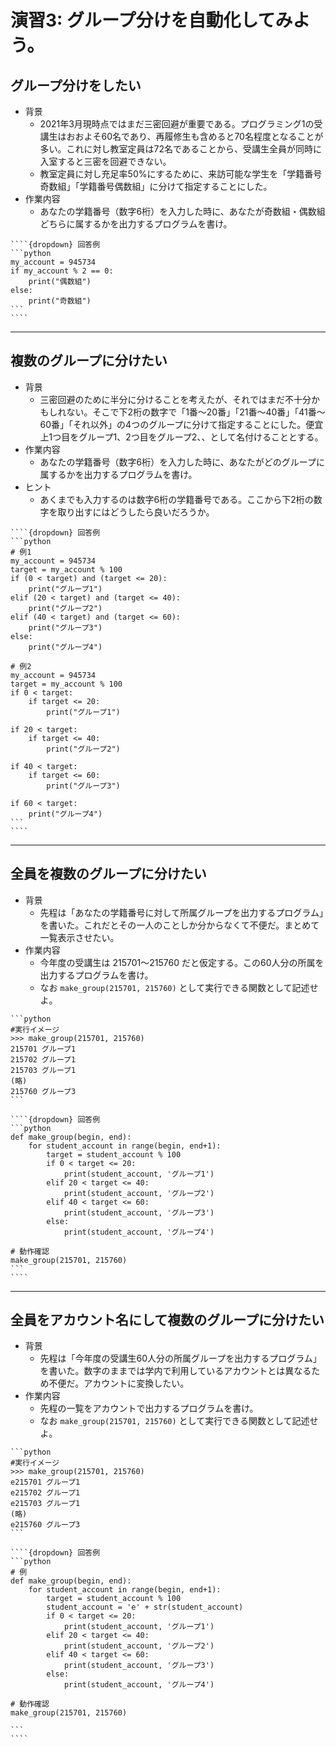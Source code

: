 # 演習3: グループ分けを自動化してみよう。

## グループ分けをしたい
- 背景
  - 2021年3月現時点ではまだ三密回避が重要である。プログラミング1の受講生はおおよそ60名であり、再履修生も含めると70名程度となることが多い。これに対し教室定員は72名であることから、受講生全員が同時に入室すると三密を回避できない。
  - 教室定員に対し充足率50%にするために、来訪可能な学生を「学籍番号奇数組」「学籍番号偶数組」に分けて指定することにした。
- 作業内容
  - あなたの学籍番号（数字6桁）を入力した時に、あなたが奇数組・偶数組どちらに属するかを出力するプログラムを書け。

`````{admonition} 補足
````{dropdown} 回答例
```python
my_account = 945734
if my_account % 2 == 0:
    print("偶数組")
else:
    print("奇数組")
```
````
`````

---
## 複数のグループに分けたい
- 背景
  - 三密回避のために半分に分けることを考えたが、それではまだ不十分かもしれない。そこで下2桁の数字で「1番〜20番」「21番〜40番」「41番〜60番」「それ以外」の4つのグループに分けて指定することにした。便宜上1つ目をグループ1、2つ目をグループ2、、として名付けることとする。
- 作業内容
  - あなたの学籍番号（数字6桁）を入力した時に、あなたがどのグループに属するかを出力するプログラムを書け。
- ヒント
  - あくまでも入力するのは数字6桁の学籍番号である。ここから下2桁の数字を取り出すにはどうしたら良いだろうか。

`````{admonition} 補足
````{dropdown} 回答例
```python
# 例1
my_account = 945734
target = my_account % 100
if (0 < target) and (target <= 20):
    print("グループ1")
elif (20 < target) and (target <= 40):
    print("グループ2")
elif (40 < target) and (target <= 60):
    print("グループ3")
else:
    print("グループ4")

# 例2
my_account = 945734
target = my_account % 100
if 0 < target:
    if target <= 20:
        print("グループ1")

if 20 < target:
    if target <= 40:
        print("グループ2")

if 40 < target:
    if target <= 60:
        print("グループ3")

if 60 < target:
    print("グループ4")
```
````
`````

---
## 全員を複数のグループに分けたい
- 背景
  - 先程は「あなたの学籍番号に対して所属グループを出力するプログラム」を書いた。これだとその一人のことしか分からなくて不便だ。まとめて一覧表示させたい。
- 作業内容
  - 今年度の受講生は 215701〜215760 だと仮定する。この60人分の所属を出力するプログラムを書け。
  - なお ``make_group(215701, 215760)`` として実行できる関数として記述せよ。

`````{admonition} 補足
```python
#実行イメージ
>>> make_group(215701, 215760)
215701 グループ1
215702 グループ1
215703 グループ1
(略)
215760 グループ3
```

````{dropdown} 回答例
```python
def make_group(begin, end):
    for student_account in range(begin, end+1):
        target = student_account % 100
        if 0 < target <= 20:
            print(student_account, 'グループ1')
        elif 20 < target <= 40:
            print(student_account, 'グループ2')
        elif 40 < target <= 60:
            print(student_account, 'グループ3')
        else:
            print(student_account, 'グループ4')

# 動作確認
make_group(215701, 215760)
```
````
`````

---
## 全員をアカウント名にして複数のグループに分けたい
- 背景
  - 先程は「今年度の受講生60人分の所属グループを出力するプログラム」を書いた。数字のままでは学内で利用しているアカウントとは異なるため不便だ。アカウントに変換したい。
- 作業内容
  - 先程の一覧をアカウントで出力するプログラムを書け。
  - なお ``make_group(215701, 215760)`` として実行できる関数として記述せよ。

`````{admonition} 補足
```python
#実行イメージ
>>> make_group(215701, 215760)
e215701 グループ1
e215702 グループ1
e215703 グループ1
(略)
e215760 グループ3
```

````{dropdown} 回答例
```python
# 例
def make_group(begin, end):
    for student_account in range(begin, end+1):
        target = student_account % 100
        student_account = 'e' + str(student_account)
        if 0 < target <= 20:
            print(student_account, 'グループ1')
        elif 20 < target <= 40:
            print(student_account, 'グループ2')
        elif 40 < target <= 60:
            print(student_account, 'グループ3')
        else:
            print(student_account, 'グループ4')

# 動作確認
make_group(215701, 215760)

```
````
`````
